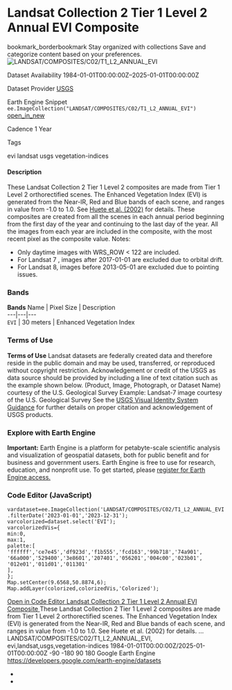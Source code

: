  
#  Landsat Collection 2 Tier 1 Level 2 Annual EVI Composite 
bookmark_borderbookmark Stay organized with collections  Save and categorize content based on your preferences. 
![LANDSAT/COMPOSITES/C02/T1_L2_ANNUAL_EVI](https://developers.google.com/earth-engine/datasets/images/LANDSAT/LANDSAT_COMPOSITES_C02_T1_L2_ANNUAL_EVI_sample.png) 

Dataset Availability
    1984-01-01T00:00:00Z–2025-01-01T00:00:00Z 

Dataset Provider
     [ USGS ](https://landsat.usgs.gov/) 

Earth Engine Snippet
     `    ee.ImageCollection("LANDSAT/COMPOSITES/C02/T1_L2_ANNUAL_EVI")   ` [ open_in_new ](https://code.earthengine.google.com/?scriptPath=Examples:Datasets/LANDSAT/LANDSAT_COMPOSITES_C02_T1_L2_ANNUAL_EVI) 

Cadence
    1 Year 

Tags
    
evi
landsat
usgs
vegetation-indices
#### Description
These Landsat Collection 2 Tier 1 Level 2 composites are made from Tier 1 Level 2 orthorectified scenes.
The Enhanced Vegetation Index (EVI) is generated from the Near-IR, Red and Blue bands of each scene, and ranges in value from -1.0 to 1.0. See [Huete et al. (2002)](https://www.sciencedirect.com/science/article/pii/S0034425702000962) for details.
These composites are created from all the scenes in each annual period beginning from the first day of the year and continuing to the last day of the year. All the images from each year are included in the composite, with the most recent pixel as the composite value.
Notes:
  * Only daytime images with WRS_ROW < 122 are included.
  * For Landsat 7 , images after 2017-01-01 are excluded due to orbital drift.
  * For Landsat 8, images before 2013-05-01 are excluded due to pointing issues.


### Bands
**Bands**
Name | Pixel Size | Description  
---|---|---  
`EVI` |  30 meters  | Enhanced Vegetation Index  
### Terms of Use
**Terms of Use**
Landsat datasets are federally created data and therefore reside in the public domain and may be used, transferred, or reproduced without copyright restriction.
Acknowledgement or credit of the USGS as data source should be provided by including a line of text citation such as the example shown below.
(Product, Image, Photograph, or Dataset Name) courtesy of the U.S. Geological Survey
Example: Landsat-7 image courtesy of the U.S. Geological Survey
See the [USGS Visual Identity System Guidance](https://www.usgs.gov/information-policies-and-instructions/usgs-visual-identity-system) for further details on proper citation and acknowledgement of USGS products.
### Explore with Earth Engine
**Important:** Earth Engine is a platform for petabyte-scale scientific analysis and visualization of geospatial datasets, both for public benefit and for business and government users. Earth Engine is free to use for research, education, and nonprofit use. To get started, please [register for Earth Engine access.](https://console.cloud.google.com/earth-engine)
### Code Editor (JavaScript)
```
vardataset=ee.ImageCollection('LANDSAT/COMPOSITES/C02/T1_L2_ANNUAL_EVI')
.filterDate('2023-01-01','2023-12-31');
varcolorized=dataset.select('EVI');
varcolorizedVis={
min:0,
max:1,
palette:[
'ffffff','ce7e45','df923d','f1b555','fcd163','99b718','74a901',
'66a000','529400','3e8601','207401','056201','004c00','023b01',
'012e01','011d01','011301'
],
};
Map.setCenter(9.6568,50.8874,6);
Map.addLayer(colorized,colorizedVis,'Colorized');
```
[ Open in Code Editor ](https://code.earthengine.google.com/?scriptPath=Examples:Datasets/LANDSAT/LANDSAT_COMPOSITES_C02_T1_L2_ANNUAL_EVI)
[ Landsat Collection 2 Tier 1 Level 2 Annual EVI Composite ](https://developers.google.com/earth-engine/datasets/catalog/LANDSAT_COMPOSITES_C02_T1_L2_ANNUAL_EVI)
These Landsat Collection 2 Tier 1 Level 2 composites are made from Tier 1 Level 2 orthorectified scenes. The Enhanced Vegetation Index (EVI) is generated from the Near-IR, Red and Blue bands of each scene, and ranges in value from -1.0 to 1.0. See Huete et al. (2002) for details. …
LANDSAT/COMPOSITES/C02/T1_L2_ANNUAL_EVI, evi,landsat,usgs,vegetation-indices 
1984-01-01T00:00:00Z/2025-01-01T00:00:00Z
-90 -180 90 180 
Google Earth Engine
https://developers.google.com/earth-engine/datasets
  * [ ](https://doi.org/https://landsat.usgs.gov/)
  * [ ](https://doi.org/https://developers.google.com/earth-engine/datasets/catalog/LANDSAT_COMPOSITES_C02_T1_L2_ANNUAL_EVI)


